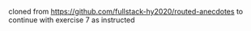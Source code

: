 cloned from
https://github.com/fullstack-hy2020/routed-anecdotes
to continue with exercise 7 as instructed
